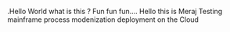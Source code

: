 .Hello World what is this ?
Fun fun fun....
Hello this is Meraj Testing
mainframe process modenization
deployment on the Cloud

